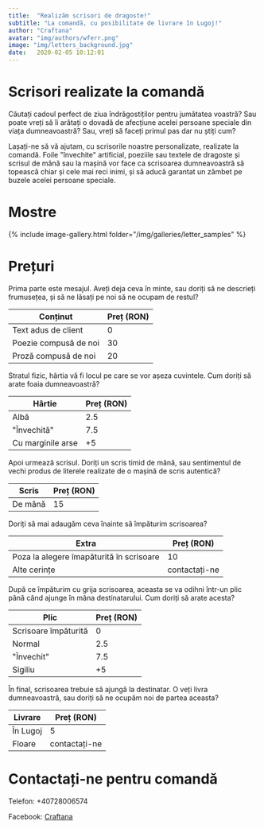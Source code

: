 ```yaml
---
title:  "Realizăm scrisori de dragoste!"
subtitle: "La comandă, cu posibilitate de livrare în Lugoj!"
author: "Craftana"
avatar: "img/authors/wferr.png"
image: "img/letters_background.jpg"
date:   2020-02-05 10:12:01
---
```


# Scrisori realizate la comandă

Căutați cadoul perfect de ziua îndrăgostiților pentru jumătatea voastră? Sau poate vreți să îi arătați o dovadă de afecțiune acelei persoane speciale din viața dumneavoastră? Sau, vreți să faceți primul pas dar nu știți cum? 

Lașați-ne să vă ajutam, cu scrisorile noastre personalizate, realizate la comandă. Foile "învechite" artificial, poeziile sau textele de dragoste și scrisul de mână sau la mașină vor face ca scrisoarea dumneavoastră să topească chiar și cele mai reci inimi, și să aducă garantat un zâmbet pe buzele acelei persoane speciale.

# Mostre

{% include image-gallery.html folder="/img/galleries/letter_samples" %}

# Prețuri
Prima parte este mesajul. Aveți deja ceva în minte, sau doriți să ne descrieți frumusețea, și să ne lăsați pe noi să ne ocupam de restul? 

| Conținut                                | Preț (RON) |
|-----------------------------------------|------------|
| Text adus de client                     | 0          |
| Poezie compusă de noi                   | 30         |
| Proză compusă de noi                    | 20         |

Stratul fizic, hârtia vă fi locul pe care se vor așeza cuvintele. Cum doriți să arate foaia dumneavoastră?

| Hârtie          | Preț (RON) |
|-----------------|------|
| Albă            | 2.5  |
| "Învechită"     | 7.5  |
| Cu marginile arse | +5    |

Apoi urmează scrisul. Doriți un scris timid de mână, sau sentimentul de vechi produs de literele realizate de o mașină de scris autentică?

| Scris     | Preț (RON) |
|-----------|------|
| De mână   | 15   |

Doriți să mai adaugăm ceva înainte să împăturim scrisoarea?

| Extra                                   | Preț (RON)    |
|-----------------------------------------|---------------|
| Poza la alegere îmapăturită în scrisoare| 10            |
| Alte cerințe                            | contactați-ne |

După ce împăturim cu grija scrisoarea, aceasta se va odihni într-un plic până când ajunge în mâna destinatarului. Cum doriți să arate acesta?

| Plic       | Preț (RON) |
|------------|------------|
| Scrisoare împăturită     | 0        |
| Normal     | 2.5        |
| "Învechit" | 7.5        |
| Sigiliu    | +5          |

În final, scrisoarea trebuie să ajungă la destinatar. O veți livra dumneavoastră, sau doriți să ne ocupăm noi de partea aceasta?

| Livrare  | Preț (RON)    |
|----------|---------------|
| În Lugoj | 5             |
| Floare   | contactați-ne |


# Contactați-ne pentru comandă

Telefon: +40728006574

Facebook: [Craftana](https://www.facebook.com/craftana.lugoj/ "Pagina de Facebook")

